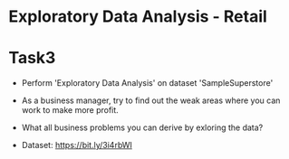 # Exploratory Data Analysis - Retail

# Task3
 * Perform 'Exploratory Data Analysis' on dataset 'SampleSuperstore'
 * As a business manager, try to find out the weak areas where you can work to make more profit.
 * What all business problems you can derive by exloring the data?
 
 * Dataset: https://bit.ly/3i4rbWI
